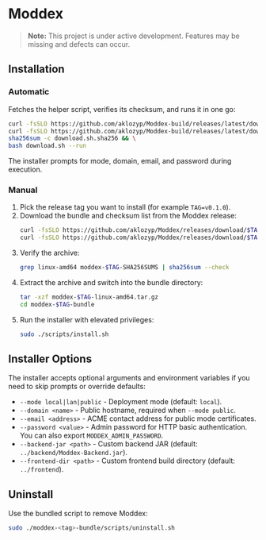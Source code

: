 # Moddex

> **Note:** This project is under active development. Features may be missing and defects can occur.

## Installation

### Automatic

Fetches the helper script, verifies its checksum, and runs it in one go:

```bash
curl -fsSLO https://github.com/aklozyp/Moddex-build/releases/latest/download/download.sh && \
curl -fsSLO https://github.com/aklozyp/Moddex-build/releases/latest/download/download.sh.sha256 && \
sha256sum -c download.sh.sha256 && \
bash download.sh --run
```

The installer prompts for mode, domain, email, and password during execution.

### Manual

1. Pick the release tag you want to install (for example `TAG=v0.1.0`).
2. Download the bundle and checksum list from the Moddex release:
   ```bash
   curl -fsSLO https://github.com/aklozyp/Moddex/releases/download/$TAG/moddex-$TAG-linux-amd64.tar.gz
   curl -fsSLO https://github.com/aklozyp/Moddex/releases/download/$TAG/moddex-$TAG-SHA256SUMS
   ```
3. Verify the archive:
   ```bash
   grep linux-amd64 moddex-$TAG-SHA256SUMS | sha256sum --check
   ```
4. Extract the archive and switch into the bundle directory:
   ```bash
   tar -xzf moddex-$TAG-linux-amd64.tar.gz
   cd moddex-$TAG-bundle
   ```
5. Run the installer with elevated privileges:
   ```bash
   sudo ./scripts/install.sh
   ```

## Installer Options

The installer accepts optional arguments and environment variables if you need to skip prompts or override defaults:

- `--mode local|lan|public` - Deployment mode (default: `local`).
- `--domain <name>` - Public hostname, required when `--mode public`.
- `--email <address>` - ACME contact address for public mode certificates.
- `--password <value>` - Admin password for HTTP basic authentication. You can also export `MODDEX_ADMIN_PASSWORD`.
- `--backend-jar <path>` - Custom backend JAR (default: `../backend/Moddex-Backend.jar`).
- `--frontend-dir <path>` - Custom frontend build directory (default: `../frontend`).

## Uninstall

Use the bundled script to remove Moddex:

```bash
sudo ./moddex-<tag>-bundle/scripts/uninstall.sh
```
